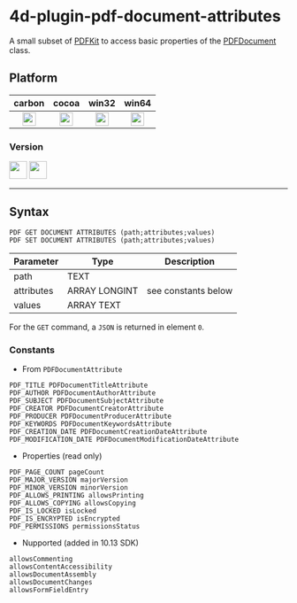 # 4d-plugin-pdf-document-attributes
A small subset of [PDFKit](https://developer.apple.com/documentation/pdfkit?language=objc) to access basic properties of the [PDFDocument](https://developer.apple.com/documentation/pdfkit/pdfdocument?language=objc) class.

## Platform

| carbon | cocoa | win32 | win64 |
|:------:|:-----:|:---------:|:---------:|
|<img src="https://cloud.githubusercontent.com/assets/1725068/22371562/1b091f0a-e4db-11e6-8458-8653954a7cce.png" width="24" height="24" />|<img src="https://cloud.githubusercontent.com/assets/1725068/22371562/1b091f0a-e4db-11e6-8458-8653954a7cce.png" width="24" height="24" />|<img src="https://cloud.githubusercontent.com/assets/1725068/22371562/1b091f0a-e4db-11e6-8458-8653954a7cce.png" width="24" height="24" />|<img src="https://cloud.githubusercontent.com/assets/1725068/22371562/1b091f0a-e4db-11e6-8458-8653954a7cce.png" width="24" height="24" />|

### Version

<img src="https://cloud.githubusercontent.com/assets/1725068/18940649/21945000-8645-11e6-86ed-4a0f800e5a73.png" width="32" height="32" /> <img src="https://cloud.githubusercontent.com/assets/1725068/18940648/2192ddba-8645-11e6-864d-6d5692d55717.png" width="32" height="32" />

---

## Syntax

```
PDF GET DOCUMENT ATTRIBUTES (path;attributes;values)
PDF SET DOCUMENT ATTRIBUTES (path;attributes;values)
```

Parameter|Type|Description
------------|------------|----
path|TEXT|
attributes|ARRAY LONGINT|see constants below
values|ARRAY TEXT|

For the ``GET`` command, a ``JSON`` is returned in element ``0``.

### Constants

* From ``PDFDocumentAttribute``

```
PDF_TITLE PDFDocumentTitleAttribute
PDF_AUTHOR PDFDocumentAuthorAttribute
PDF_SUBJECT PDFDocumentSubjectAttribute
PDF_CREATOR PDFDocumentCreatorAttribute
PDF_PRODUCER PDFDocumentProducerAttribute
PDF_KEYWORDS PDFDocumentKeywordsAttribute
PDF_CREATION_DATE PDFDocumentCreationDateAttribute 
PDF_MODIFICATION_DATE PDFDocumentModificationDateAttribute
```

* Properties (read only)

```
PDF_PAGE_COUNT pageCount
PDF_MAJOR_VERSION majorVersion
PDF_MINOR_VERSION minorVersion
PDF_ALLOWS_PRINTING allowsPrinting
PDF_ALLOWS_COPYING allowsCopying
PDF_IS_LOCKED isLocked
PDF_IS_ENCRYPTED isEncrypted
PDF_PERMISSIONS permissionsStatus
```

* Nupported (added in 10.13 SDK)

```
allowsCommenting
allowsContentAccessibility
allowsDocumentAssembly
allowsDocumentChanges
allowsFormFieldEntry
```
